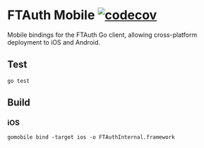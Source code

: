 # FTAuth Mobile [![codecov](https://codecov.io/gh/ftauth/sdk-mobile/branch/main/graph/badge.svg?token=QGFUXZPAII)](https://codecov.io/gh/ftauth/sdk-mobile)
Mobile bindings for the FTAuth Go client, allowing cross-platform deployment to iOS and Android.

## Test
```
go test
```

## Build
### iOS
```
gomobile bind -target ios -o FTAuthInternal.framework
```